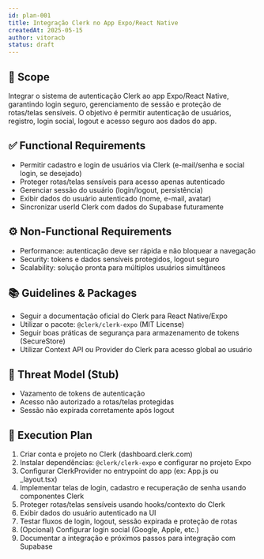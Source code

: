 ```yaml
---
id: plan-001
title: Integração Clerk no App Expo/React Native
createdAt: 2025-05-15
author: vitoracb
status: draft
---
```


## 🧩 Scope

Integrar o sistema de autenticação Clerk ao app Expo/React Native, garantindo login seguro, gerenciamento de sessão e proteção de rotas/telas sensíveis. O objetivo é permitir autenticação de usuários, registro, login social, logout e acesso seguro aos dados do app.

## ✅ Functional Requirements

- Permitir cadastro e login de usuários via Clerk (e-mail/senha e social login, se desejado)
- Proteger rotas/telas sensíveis para acesso apenas autenticado
- Gerenciar sessão do usuário (login/logout, persistência)
- Exibir dados do usuário autenticado (nome, e-mail, avatar)
- Sincronizar userId Clerk com dados do Supabase futuramente

## ⚙️ Non-Functional Requirements

- Performance: autenticação deve ser rápida e não bloquear a navegação
- Security: tokens e dados sensíveis protegidos, logout seguro
- Scalability: solução pronta para múltiplos usuários simultâneos

## 📚 Guidelines & Packages

- Seguir a documentação oficial do Clerk para React Native/Expo
- Utilizar o pacote: `@clerk/clerk-expo` (MIT License)
- Seguir boas práticas de segurança para armazenamento de tokens (SecureStore)
- Utilizar Context API ou Provider do Clerk para acesso global ao usuário

## 🔐 Threat Model (Stub)

- Vazamento de tokens de autenticação
- Acesso não autorizado a rotas/telas protegidas
- Sessão não expirada corretamente após logout

## 🔢 Execution Plan

1. Criar conta e projeto no Clerk (dashboard.clerk.com)
2. Instalar dependências: `@clerk/clerk-expo` e configurar no projeto Expo
3. Configurar ClerkProvider no entrypoint do app (ex: App.js ou _layout.tsx)
4. Implementar telas de login, cadastro e recuperação de senha usando componentes Clerk
5. Proteger rotas/telas sensíveis usando hooks/contexto do Clerk
6. Exibir dados do usuário autenticado na UI
7. Testar fluxos de login, logout, sessão expirada e proteção de rotas
8. (Opcional) Configurar login social (Google, Apple, etc.)
9. Documentar a integração e próximos passos para integração com Supabase

